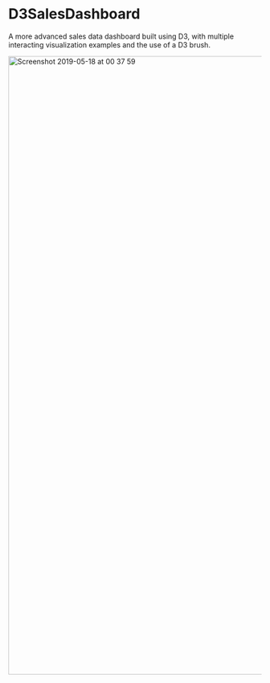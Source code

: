 # D3SalesDashboard

A more advanced sales data dashboard built using D3, with multiple interacting visualization examples and the use of a D3 brush.

<img width="1230" alt="Screenshot 2019-05-18 at 00 37 59" src="https://user-images.githubusercontent.com/25869284/57961194-428f5d80-7905-11e9-8d62-62bdce99cf88.png">